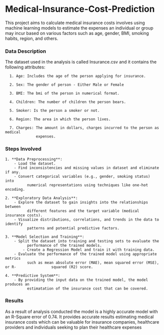 # **Medical-Insurance-Cost-Prediction**
This project aims to calculate medical insurance costs involves using machine learning models to estimate the expenses an individual or group may incur based on various factors such as age, gender, BMI, smoking habits, region, and others.

### **Data Description**

The dataset used in the analysis is called Insurance.csv and it contains the following attributes:

      1. Age: Includes the age of the person applying for insurance.
      
	  2. Sex: The gender of person - Either Male or Female

	  3. BMI: The bmi of the person in numerical format.

	  4. Children: The number of children the person bears.

	  5. Smoker: Is the person a smoker or not.

      6. Region: The area in which the person lives.

      7. Charges: The amount in dollars, charges incurred to the person as medical 
                  expenses.

  ### **Steps Involved**

    1. **Data Preprocessing**:
    	- Load the dataset.
    	- Find inconsistencies and missing values in dataset and eliminate if any.
    	- Convert categorical variables (e.g., gender, smoking status) into 
              numerical representations using techniques like one-hot encoding.

	2. **Exploratory Data Analysis**:
    	- Explore the dataset to gain insights into the relationships between 
              different features and the target variable (medical insurance costs).
    	- Visualize distributions, correlations, and trends in the data to identify 
              patterns and potential predictive factors. 

	3. **Model Selection and Training**:
    	- Split the dataset into training and testing sets to evaluate the 
              performance of the trained models.
            - Create a Regression Model and train it with training data.
    	- Evaluate the performance of the trained model using appropriate metrics 
              such as mean absolute error (MAE), mean squared error (MSE), or R-                squared (R2) score.

	4. **Predictive System**:
    	- By providing the input data on the trained model, the model produces an 
              estimatation of the insurance cost that can be covered.

### **Results**

As a result of analysis conducted the model is a highly accurate model with an R-Square error of 0.74. It provides accurate results estimating medical insurance costs which can be valuable for insurance companies, healthcare providers and individuals seeking to plan their healthcare expenses
